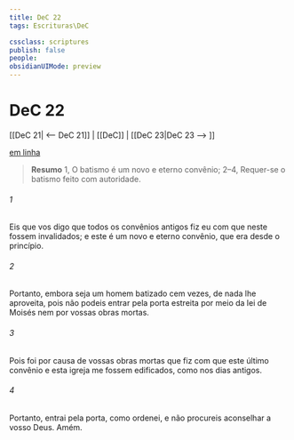 ```yaml
---
title: DeC 22
tags: Escrituras\DeC

cssclass: scriptures
publish: false
people:
obsidianUIMode: preview
---
```


# DeC 22
[[DeC 21| <-- DeC 21]] | [[DeC]] | [[DeC 23|DeC 23 --> ]]

[em linha](https://churchofjesuschrist.org/study/scriptures/dc-testament/dc/22?lang=por)

> __Resumo__
1, O batismo é um novo e eterno convênio; 2–4, Requer-se o batismo feito com autoridade.

###### 1 
Eis que vos digo que todos os convênios antigos fiz eu com que neste fossem invalidados; e este é um novo e eterno convênio, que era desde o princípio.

###### 2 
Portanto, embora seja um homem batizado cem vezes, de nada lhe aproveita, pois não podeis entrar pela porta estreita por meio da lei de Moisés nem por vossas obras mortas.

###### 3 
Pois foi por causa de vossas obras mortas que fiz com que este último convênio e esta igreja me fossem edificados, como nos dias antigos.

###### 4 
Portanto, entrai pela porta, como ordenei, e não procureis aconselhar a vosso Deus. Amém.

